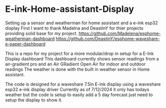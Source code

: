 # E-ink-Home-assistant-Display
Setting up a sensor and weatherman for home assistant and a e-ink esp32 display
First I want to thank Madelna and DeastinY for thier projects providing solid base for my project.
https://github.com/Madelena/esphome-weatherman-dashboard
https://github.com/DeastinY/esphome-waveshare-e-paper-dashboard

This is a repo for my project for a more modular/drop in setup for a E-Ink Display dashboard
This dashboard currently shows sensor readings from a air-gradient pro and an Air GRadient Open Air for indoor and outdoor readings
The weather is done with the built in weather sensor in Home assistant.

The code is designed for a waveshare 7.5in E-ink display using a waveshare esp32 e-ink display driver
Currently as of 7/12/2024 it only has todays weather but the code is setup to easily add a 5 day forecast just need to setup the display to show it.

